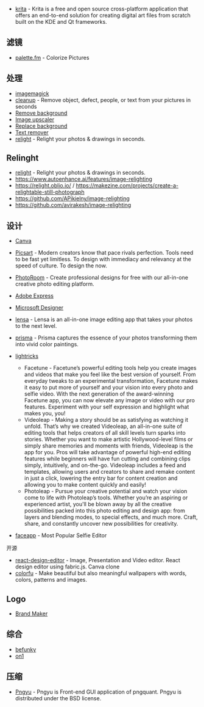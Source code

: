 - [krita](https://github.com/KDE/krita) - Krita is a free and open source cross-platform application that offers an end-to-end solution for creating digital art files from scratch built on the KDE and Qt frameworks.

## 滤镜

- [palette.fm](https://palette.fm/) - Colorize Pictures

## 处理

- [imagemagick](https://imagemagick.org)
- [cleanup](https://clipdrop.co/cleanup) - Remove object, defect, people, or text from your pictures in seconds
- [Remove background](https://clipdrop.co/remove-background)
- [Image upscaler](https://clipdrop.co/image-upscaler)
- [Replace background](https://clipdrop.co/replace-background)
- [Text remover](https://clipdrop.co/text-remover)
- [relight](https://clipdrop.co/relight) - Relight your photos & drawings in seconds.

## Relinght

- [relight](https://clipdrop.co/relight) - Relight your photos & drawings in seconds.
- https://www.autoenhance.ai/features/image-relighting
- https://relight.oblio.io/ / https://makezine.com/projects/create-a-relightable-still-photograph
- https://github.com/APikielny/image-relighting
- https://github.com/avirakesh/image-relighting


## 设计

- [Canva](https://www.canva.com/)
- [Picsart](https://picsart.com/) - Modern creators know that pace rivals perfection. Tools need to be fast yet limitless. To design with immediacy and relevancy at the speed of culture. To design the now.
- [PhotoRoom](https://www.photoroom.com/) - Create professional designs for free with our all-in-one creative photo editing platform.
- [Adobe Express](https://www.adobe.com/cn/express/)
- [Microsoft Designer](https://designer.microsoft.com/)
- [lensa](https://prisma-ai.com/lensa) - Lensa is an all-in-one image editing app that takes your photos to the next level.
- [prisma](https://prisma-ai.com/prisma) - Prisma captures the essence of your photos transforming them into vivid color paintings.
- [lightricks](https://www.lightricks.com/)

    - Facetune - Facetune’s powerful editing tools help you create images and videos that make you feel like the best version of yourself. From everyday tweaks to an experimental transformation, Facetune makes it easy to put more of yourself and your vision into every photo and selfie video. With the next generation of the award-winning Facetune app, you can now elevate any image or video with our pro features. Experiment with your self expression and highlight what makes you, you!
    - Videoleap - Making a story should be as satisfying as watching it unfold. That’s why we created Videoleap, an all-in-one suite of editing tools that helps creators of all skill levels turn sparks into stories. Whether you want to make artistic Hollywood-level films or simply share memories and moments with friends, Videoleap is the app for you. Pros will take advantage of powerful high-end editing features while beginners will have fun cutting and combining clips simply, intuitively, and on-the-go. Videoleap includes a feed and templates, allowing users and creators to share and remake content in just a click, lowering the entry bar for content creation and allowing you to make content quickly and easily!
    - Photoleap - Pursue your creative potential and watch your vision come to life with Photoleap’s tools. Whether you’re an aspiring or experienced artist, you'll be blown away by all the creative possibilities packed into this photo editing and design app: from layers and blending modes, to special effects, and much more. Craft, share, and constantly uncover new possibilities for creativity.

- [faceapp](https://www.faceapp.com/) - Most Popular Selfie Editor

开源

- [react-design-editor](https://github.com/layerhub-io/react-design-editor) - Image, Presentation and Video editor. React design editor using fabric.js. Canva clone
- [colorfu](https://github.com/pearmini/colorfu) - Make beautiful but also meaningful wallpapers with words, colors, patterns and images.

## Logo

- [Brand Maker](https://brandmark.io/)

## 综合

- [befunky](https://www.befunky.com/)
- [on1](https://www.on1.com/)

## 压缩

- [Pngyu](https://github.com/nukesaq88/Pngyu) - Pngyu is Front-end GUI application of pngquant. Pngyu is distributed under the BSD license.

